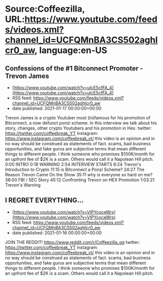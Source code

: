 # Source:Coffeezilla, URL:https://www.youtube.com/feeds/videos.xml?channel_id=UCFQMnBA3CS502aghlcr0_aw, language:en-US

## Confessions of the #1 Bitconnect Promoter - Trevon James
 - [https://www.youtube.com/watch?v=uIcE5cfFA_4](https://www.youtube.com/watch?v=uIcE5cfFA_4)
 - RSS feed: https://www.youtube.com/feeds/videos.xml?channel_id=UCFQMnBA3CS502aghlcr0_aw
 - date published: 2021-01-17 00:00:00+00:00

Trevon James is a crypto Youtuber most (in)famous for his promotion of Bitconnect, a now defunct ponzi scheme. In this interview we talk about his story, changes, other crypto Youtubers and his promotion in Hex. 
twitter: https://twitter.com/coffeebreak_YT
instagram: https://www.instagram.com/coffeebreak_yt/
this video is an opinion and in no way should be construed as statements of fact. scams, bad business opportunities, and fake gurus are subjective terms that mean different things to different people. I think someone who promises $100K/month for an upfront fee of $2K is a scam. Others would call it a Napolean Hill pitch.
0:00 INTRO
0:18 WARNING
2:54 INTERVIEW STARTS
6:24 Trevon's Introduction to Crypto
11:15 is Bitconnect a Ponzi Scheme?
24:27 The Reason Trevon Came On the Show
35:11 why is everyone so hard on me?
38:00 FBI / SEC Story
45:12 Confronting Trevon on HEX Promotion
1:03:21 Trevon's Warning

## I REGRET EVERYTHING...
 - [https://www.youtube.com/watch?v=VIPYcoceWrs](https://www.youtube.com/watch?v=VIPYcoceWrs)
 - RSS feed: https://www.youtube.com/feeds/videos.xml?channel_id=UCFQMnBA3CS502aghlcr0_aw
 - date published: 2021-01-16 00:00:00+00:00

JOIN THE REDDIT!
https://www.reddit.com/r/Coffeezilla_gg
twitter: https://twitter.com/coffeebreak_YT
instagram: https://www.instagram.com/coffeebreak_yt/
this video is an opinion and in no way should be construed as statements of fact. scams, bad business opportunities, and fake gurus are subjective terms that mean different things to different people. I think someone who promises $100K/month for an upfront fee of $2K is a scam. Others would call it a Napolean Hill pitch.

